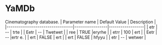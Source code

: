 <h1>YaMDb</h1>
Cinematography database.
| Parameter name 	                 | Default Value 	 | Description 	    |
|----------------------------------|-----------------|------------------|
| etr	                             | -- 	           | trte	            | 
| Eetr	                           | --	             | Twetwet          |
| ree	                             | TRUE	           |eryrhe            |
| etrr	                           | 100             | ert     	        |
| Eetr                             | --	             |ertr e.           |
| ert 	                           | FALSE	         | ert	            |
| ert	                             | FALSE	         | hfyyu            |
| etr  	                           | --	             | wetwer           |
